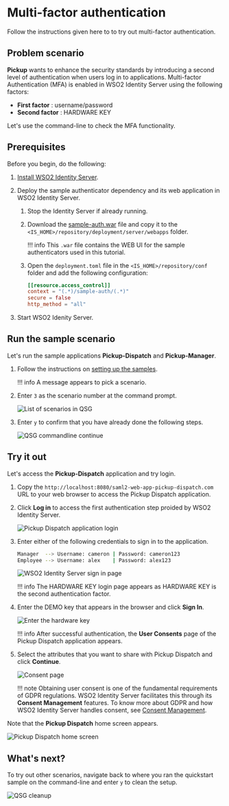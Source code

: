 # Multi-factor authentication

Follow the instructions given here to to try out multi-factor authentication.

## Problem scenario

**Pickup** wants to enhance the security standards by introducing a second level of authentication when users log in to applications. Multi-factor Authentication (MFA) is enabled in WSO2 Identity Server using the following factors:
    
- **First factor** : username/password
- **Second factor** : HARDWARE KEY

Let's use the command-line to check the MFA functionality.

## Prerequisites

Before you begin, do the following:

1.  [Install WSO2 Identity Server]({{base_Path}}/sample-use-cases/set-up/).
2.  Deploy the sample authenticator dependency and its web application in WSO2 Identity Server.

    1.  Stop the Identity Server if already running.
    2.  Download the [sample-auth.war](https://github.com/wso2/samples-is/releases/download/v4.3.0/sample-auth.war) file and copy it to the `<IS_HOME>/repository/deployment/server/webapps` folder.  

        !!! info
            This `.war` file contains the WEB UI for the sample authenticators used in this tutorial.

    3.  Open the `deployment.toml` file in the `<IS_HOME>/repository/conf` folder and add the following configuration:

        ```toml
        [[resource.access_control]]
        context = "(.*)/sample-auth/(.*)"
        secure = false
        http_method = "all" 
        ```
       
3.  Start WSO2 Idenity Server.

## Run the sample scenario

Let's run the sample applications **Pickup-Dispatch** and **Pickup-Manager**.

1.  Follow the instructions on [setting up the samples]({{base_path}}/sample-scenario/#set-up-the-sample-apps).

    !!! info
        A message appears to pick a scenario.

2.  Enter `3` as the scenario number at the command prompt.
  
    ![List of scenarios in QSG]({{base_path}}/assets/img/get-started/qsg-configure-sso.png)
    
3.  Enter `y` to confirm that you have already done the following steps.

    ![QSG commandline continue]({{base_path}}/assets/img/get-started/qsg-configure-setup.png)

## Try it out

Let's access the **Pickup-Dispatch** application and try login.
    
1.  Copy the `http://localhost:8080/saml2-web-app-pickup-dispatch.com` URL to your web browser to access the Pickup Dispatch application.

2.  Click **Log in** to access the first authentication step proided by WSO2 Identity Server.
  
    ![Pickup Dispatch application login]({{base_path}}/assets/img/get-started/qsg-sso-dispatch-login.png)
    
3.  Enter either of the following credentials to sign in to the
    application.

    ``` bash
    Manager  --> Username: cameron | Password: cameron123
    Employee --> Username: alex    | Password: alex123 
    ```

    ![WSO2 Identity Server sign in page]({{base_path}}/assets/img/get-started/qsg-sso-login-credentials.png)

    !!! info
        The HARDWARE KEY login page appears as HARDWARE KEY is the second
    authentication factor.

4.  Enter the DEMO key that appears in the browser and click **Sign In**.

    ![Enter the hardware key]({{base_path}}/assets/img/get-started/hardware-key.png)

    !!! info
        After successful authentication, the **User Consents** page of the Pickup
    Dispatch application appears.

5.  Select the attributes that you want to share with Pickup Dispatch and click
    **Continue**.

    ![Consent page]({{base_path}}/assets/img/get-started/qsg-sso-consent.png)      

    !!! note
        Obtaining user consent is one of the fundamental requirements of
        GDPR regulations. WSO2 Identity Server facilitates this through its **Consent
        Management** features. To know more about GDPR and how WSO2 Identity Server
        handles consent, see [Consent Management]({{base_path}}/references/concepts/consent-management/).

Note that the **Pickup Dispatch** home screen appears.

![Pickup Dispatch home screen]({{base_path}}/assets/img/get-started/qsg-sso-dispatch-home.png)

## What's next?

To try out other scenarios, navigate back to where you ran the quickstart sample on the command-line and enter `y` to clean the setup.
    
![QSG cleanup]({{base_path}}/assets/img/get-started/qsg-sso-cleanup.png)
